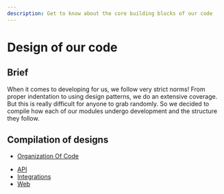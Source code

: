 ```yaml
---
description: Get to know about the core building blocks of our code
---
```


# Design of our code

## Brief

When it comes to developing for us, we follow very strict norms! From proper indentation to using design patterns, we do an extensive coverage. But this is really difficult for anyone to grab randomly. So we decided to compile how each of our modules undergo development and the structure they follow.

## Compilation of designs

- [Organization Of Code](organization-of-code.md)
* [API](api.md)
* [Integrations](integrations.md)
* [Web](web.md)
